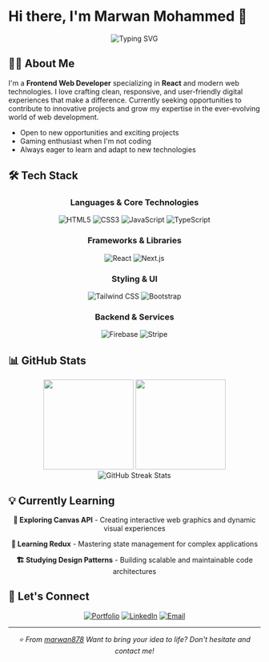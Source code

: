 # Hi there, I'm Marwan Mohammed 👋

<div align="center">
  <img src="https://readme-typing-svg.herokuapp.com?font=Fira+Code&weight=500&size=28&pause=1000&color=2D7EF7&center=true&vCenter=true&width=600&lines=Frontend+Web+Developer;React+Enthusiast;Crafting+Digital+Experiences" alt="Typing SVG" />
</div>

## 👨‍💻 About Me

I'm a **Frontend Web Developer** specializing in **React** and modern web technologies. I love crafting clean, responsive, and user-friendly digital experiences that make a difference. Currently seeking opportunities to contribute to innovative projects and grow my expertise in the ever-evolving world of web development.

- Open to new opportunities and exciting projects
- Gaming enthusiast when I'm not coding
- Always eager to learn and adapt to new technologies

## 🛠️ Tech Stack

<div align="center">

### Languages & Core Technologies
![HTML5](https://img.shields.io/badge/HTML5-E34F26?style=for-the-badge&logo=html5&logoColor=white)
![CSS3](https://img.shields.io/badge/CSS3-1572B6?style=for-the-badge&logo=css3&logoColor=white)
![JavaScript](https://img.shields.io/badge/JavaScript-F7DF1E?style=for-the-badge&logo=javascript&logoColor=black)
![TypeScript](https://img.shields.io/badge/TypeScript-007ACC?style=for-the-badge&logo=typescript&logoColor=white)

### Frameworks & Libraries
![React](https://img.shields.io/badge/React-20232A?style=for-the-badge&logo=react&logoColor=61DAFB)
![Next.js](https://img.shields.io/badge/Next.js-000000?style=for-the-badge&logo=next.js&logoColor=white)

### Styling & UI
![Tailwind CSS](https://img.shields.io/badge/Tailwind_CSS-38B2AC?style=for-the-badge&logo=tailwind-css&logoColor=white)
![Bootstrap](https://img.shields.io/badge/Bootstrap-563D7C?style=for-the-badge&logo=bootstrap&logoColor=white)

### Backend & Services
![Firebase](https://img.shields.io/badge/Firebase-039BE5?style=for-the-badge&logo=Firebase&logoColor=white)
![Stripe](https://img.shields.io/badge/Stripe-626CD9?style=for-the-badge&logo=Stripe&logoColor=white)

</div>

## 📊 GitHub Stats

<div align="center">
  <img height="180em" src="https://github-readme-stats.vercel.app/api?username=marwan878&show_icons=true&theme=tokyonight&include_all_commits=true&count_private=true&hide=prs,issues,contribs"/>
  <img height="180em" src="https://github-readme-stats.vercel.app/api/top-langs/?username=marwan878&layout=compact&langs_count=8&theme=tokyonight"/>
</div>

<div align="center">
  <img src="https://github-readme-streak-stats.herokuapp.com/?user=marwan878&theme=tokyonight" alt="GitHub Streak Stats" />
</div>

## 💡 Currently Learning

<div align="center">

**🎨 Exploring Canvas API** - Creating interactive web graphics and dynamic visual experiences

**🔄 Learning Redux** - Mastering state management for complex applications

**🏗️ Studying Design Patterns** - Building scalable and maintainable code architectures

</div>

## 🤝 Let's Connect

<div align="center">

[![Portfolio](https://img.shields.io/badge/Portfolio-FF5722?style=for-the-badge&logo=google-chrome&logoColor=white)](https://marwan-beta.vercel.app/)
[![LinkedIn](https://img.shields.io/badge/LinkedIn-0077B5?style=for-the-badge&logo=linkedin&logoColor=white)](https://www.linkedin.com/in/marwanmoh/)
[![Email](https://img.shields.io/badge/Email-D14836?style=for-the-badge&logo=gmail&logoColor=white)](mailto:marwan.abdallateef05@eng-st.cu.edu.eg)

</div>

---

<div align="center">
  <i>⭐ From <a href="https://github.com/marwan878">marwan878</a> Want to bring your idea to life? Don't hesitate and contact me!</i>
</div>

